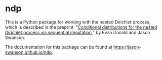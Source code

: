 # ndp
 
This is a Python package for working with the nested Dirichlet process, which is described in the preprint, "[Conditional distributions for the nested Dirichlet process via sequential imputation](https://math.swansonsite.com/wp-content/uploads/2025/10/ndp-paper.pdf)," by Evan Donald and Jason Swanson.

The documentation for this package can be found at https://jason-swanson.github.io/ndp.
